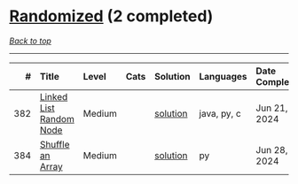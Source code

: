# [Randomized](<https://leetcode.com/tag/Randomized/>) (2 completed)

*[Back to top](<../../README.md>)*

------

|   # | Title                                                                              | Level   | Cats   | Solution                                          | Languages   | Date Complete   |
|----:|:-----------------------------------------------------------------------------------|:--------|:-------|:--------------------------------------------------|:------------|:----------------|
| 382 | [Linked List Random Node](<https://leetcode.com/problems/linked-list-random-node>) | Medium  |        | [solution](<../_382. Linked List Random Node.md>) | java, py, c | Jun 21, 2024    |
| 384 | [Shuffle an Array](<https://leetcode.com/problems/shuffle-an-array>)               | Medium  |        | [solution](<../_384. Shuffle an Array.md>)        | py          | Jun 28, 2024    |